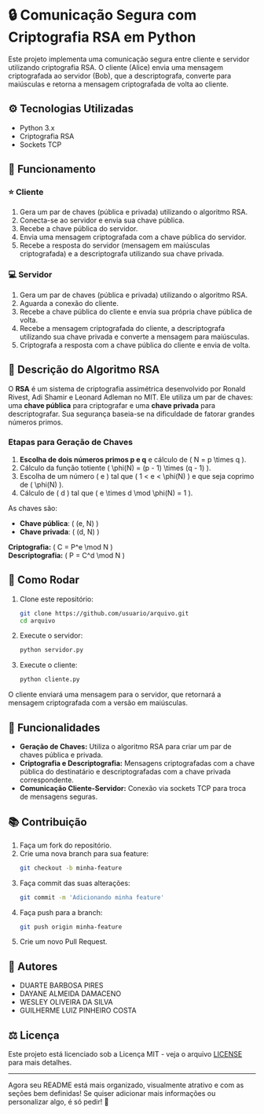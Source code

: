 # 🔒 Comunicação Segura com Criptografia RSA em Python

Este projeto implementa uma comunicação segura entre cliente e servidor utilizando criptografia RSA. O cliente (Alice) envia uma mensagem criptografada ao servidor (Bob), que a descriptografa, converte para maiúsculas e retorna a mensagem criptografada de volta ao cliente.

## ⚙️ Tecnologias Utilizadas
- Python 3.x
- Criptografia RSA
- Sockets TCP

## 🔄 Funcionamento
### ⭐ Cliente
1. Gera um par de chaves (pública e privada) utilizando o algoritmo RSA.
2. Conecta-se ao servidor e envia sua chave pública.
3. Recebe a chave pública do servidor.
4. Envia uma mensagem criptografada com a chave pública do servidor.
5. Recebe a resposta do servidor (mensagem em maiúsculas criptografada) e a descriptografa utilizando sua chave privada.

### 💻 Servidor
1. Gera um par de chaves (pública e privada) utilizando o algoritmo RSA.
2. Aguarda a conexão do cliente.
3. Recebe a chave pública do cliente e envia sua própria chave pública de volta.
4. Recebe a mensagem criptografada do cliente, a descriptografa utilizando sua chave privada e converte a mensagem para maiúsculas.
5. Criptografa a resposta com a chave pública do cliente e envia de volta.

## 🤖 Descrição do Algoritmo RSA
O **RSA** é um sistema de criptografia assimétrica desenvolvido por Ronald Rivest, Adi Shamir e Leonard Adleman no MIT. Ele utiliza um par de chaves: uma **chave pública** para criptografar e uma **chave privada** para descriptografar. Sua segurança baseia-se na dificuldade de fatorar grandes números primos.

### Etapas para Geração de Chaves
1. **Escolha de dois números primos p e q** e cálculo de \( N = p \times q \).
2. Cálculo da função totiente \( \phi(N) = (p - 1) \times (q - 1) \).
3. Escolha de um número \( e \) tal que \( 1 < e < \phi(N) \) e que seja coprimo de \( \phi(N) \).
4. Cálculo de \( d \) tal que \( e \times d \mod \phi(N) = 1 \).

As chaves são:
- **Chave pública**: \( (e, N) \)
- **Chave privada**: \( (d, N) \)

**Criptografia:**  \( C = P^e \mod N \)  
**Descriptografia:**  \( P = C^d \mod N \)

## 🔧 Como Rodar
1. Clone este repositório:
   ```bash
   git clone https://github.com/usuario/arquivo.git
   cd arquivo
   ```
2. Execute o servidor:
   ```bash
   python servidor.py
   ```
3. Execute o cliente:
   ```bash
   python cliente.py
   ```
O cliente enviará uma mensagem para o servidor, que retornará a mensagem criptografada com a versão em maiúsculas.

## 📄 Funcionalidades
- **Geração de Chaves:** Utiliza o algoritmo RSA para criar um par de chaves pública e privada.
- **Criptografia e Descriptografia:** Mensagens criptografadas com a chave pública do destinatário e descriptografadas com a chave privada correspondente.
- **Comunicação Cliente-Servidor:** Conexão via sockets TCP para troca de mensagens seguras.

## 📚 Contribuição
1. Faça um fork do repositório.
2. Crie uma nova branch para sua feature:
   ```bash
   git checkout -b minha-feature
   ```
3. Faça commit das suas alterações:
   ```bash
   git commit -m 'Adicionando minha feature'
   ```
4. Faça push para a branch:
   ```bash
   git push origin minha-feature
   ```
5. Crie um novo Pull Request.

## 👥 Autores
- DUARTE BARBOSA PIRES
- DAYANE ALMEIDA DAMACENO
- WESLEY OLIVEIRA DA SILVA
- GUILHERME LUIZ PINHEIRO COSTA

## ⚖️ Licença
Este projeto está licenciado sob a Licença MIT - veja o arquivo [LICENSE](LICENSE) para mais detalhes.

---

Agora seu README está mais organizado, visualmente atrativo e com as seções bem definidas! Se quiser adicionar mais informações ou personalizar algo, é só pedir! 🚀

